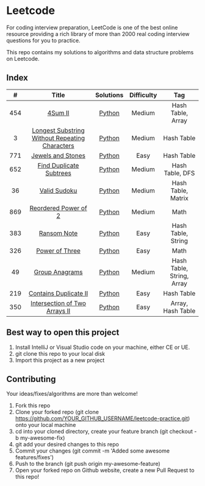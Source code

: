 # Leetcode 
For coding interview preparation, LeetCode is one of the best online resource providing a rich library of more than 2000 real coding interview questions for you to practice. 

This repo contains my solutions to algorithms and data structure problems on Leetcode. 

## Index

|    # |                             Title                            |    Solutions    |    Difficulty   |                 Tag                 |
|:----:|:------------------------------------------------------------:|:---------------:|:---------------:|:-----------------------------------:|
| 454  | [4Sum II](https://leetcode.com/problems/4sum-ii/)            | [Python](https://github.com/kushkul/leetcode-practice/blob/master/python/_454.py) |      Medium     | Hash Table, Array                   |
| 3    | [Longest Substring Without Repeating Characters](https://leetcode.com/problems/longest-substring-without-repeating-characters/) | [Python](https://github.com/kushkul/leetcode-practice/blob/master/python/_3.py) | Medium | Hash Table   |
| 771  | [Jewels and Stones](https://leetcode.com/problems/jewels-and-stones/)  | [Python](https://github.com/kushkul/leetcode-practice/blob/master/python/_771.py)   | Easy | Hash Table  |
| 652  | [Find Duplicate Subtrees](https://leetcode.com/problems/find-duplicate-subtrees/) | [Python](https://github.com/kushkul/leetcode-practice/blob/master/python/_652.py) | Medium | Hash Table, DFS |
| 36   | [Valid Sudoku](https://leetcode.com/problems/valid-sudoku/)  |  [Python](https://github.com/kushkul/leetcode-practice/blob/master/python/_36.py)  | Medium  | Hash Table, Matrix |
| 869  | [Reordered Power of 2](https://leetcode.com/problems/reordered-power-of-2/)  |  [Python](https://github.com/kushkul/leetcode-practice/blob/master/python/_869.py)  | Medium | Math |
| 383  | [Ransom Note](https://leetcode.com/problems/ransom-note/)  |  [Python](https://github.com/kushkul/leetcode-practice/blob/master/python/_383.py)  | Easy | Hash Table, String |
| 326  | [Power of Three](https://leetcode.com/problems/power-of-three/)  |  [Python](https://github.com/kushkul/leetcode-practice/blob/master/python/_326.py)  |  Easy  |  Math |
| 49   | [Group Anagrams](https://leetcode.com/problems/group-anagrams/)  |  [Python](https://github.com/kushkul/leetcode-practice/blob/master/python/_49.py)  | Medium | Hash Table, String, Array | 
| 219  | [Contains Duplicate II](https://leetcode.com/problems/contains-duplicate-ii/)  |  [Python](https://github.com/kushkul/leetcode-practice/blob/master/python/_219.py)  | Easy | Hash Table |
| 350  | [Intersection of Two Arrays II](https://leetcode.com/problems/intersection-of-two-arrays-ii/)  | [Python](https://github.com/kushkul/leetcode-practice/blob/master/python/_350.py)  | Easy | Array, Hash Table  | 


## Best way to open this project
1. Install IntelliJ or Visual Studio code on your machine, either CE or UE.
2. git clone this repo to your local disk
3. Import this project as a new project


## Contributing

Your ideas/fixes/algorithms are more than welcome!
1. Fork this repo
2. Clone your forked repo (git clone https://github.com/YOUR_GITHUB_USERNAME/leetcode-practice.git) onto your local machine
3. cd into your cloned directory, create your feature branch (git checkout -b my-awesome-fix)
4. git add your desired changes to this repo
5. Commit your changes (git commit -m 'Added some awesome features/fixes')
6. Push to the branch (git push origin my-awesome-feature)
7. Open your forked repo on Github website, create a new Pull Request to this repo!
